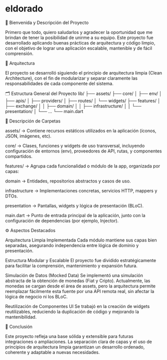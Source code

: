 # eldorado

👋 Bienvenida y Descripción del Proyecto

Primero que todo, quiero saludarlos y agradecer la oportunidad que me brindan de tener la posibilidad de unirme a su equipo.
Este proyecto fue desarrollado aplicando buenas prácticas de arquitectura y código limpio, con el objetivo de lograr una aplicación escalable, mantenible y de fácil comprensión.

🧱 Arquitectura

El proyecto se desarrolló siguiendo el principio de arquitectura limpia (Clean Architecture), con el fin de modularizar y separar claramente las responsabilidades de cada componente del sistema.

🗂️ Estructura General del Proyecto
lib/
├── assets/
├── core/
│   ├── env/
│   ├── apis/
│   ├── providers/
│   ├── routes/
│   └── widgets/
├── features/
│   ├── exchange/
│   │   ├── domain/
│   │   ├── infrastructure/
│   │   └── presentation/
│   └── ...
└── main.dart

🧩 Descripción de Carpetas

assets/ → Contiene recursos estáticos utilizados en la aplicación (íconos, JSON, imágenes, etc).

core/ → Clases, funciones y widgets de uso transversal, incluyendo configuración de entornos (env), proveedores de API, rutas, y componentes compartidos.

features/ → Agrupa cada funcionalidad o módulo de la app, organizada por capas:

domain → Entidades, repositorios abstractos y casos de uso.

infrastructure → Implementaciones concretas, servicios HTTP, mappers y DTOs.

presentation → Pantallas, widgets y lógica de presentación (BLoC).

main.dart → Punto de entrada principal de la aplicación, junto con la configuración de dependencias (por ejemplo, Injector).

⚙️ Aspectos Destacados

Arquitectura Limpia Implementada
Cada módulo mantiene sus capas bien separadas, asegurando independencia entre lógica de dominio y presentación.

Estructura Modular y Escalable
El proyecto fue dividido estratégicamente para facilitar la comprensión, mantenimiento y expansión futura.

Simulación de Datos (Mocked Data)
Se implementó una simulación abstracta de la obtención de monedas (Fiat y Cripto).
Actualmente, las monedas se cargan desde el área de assets, pero la arquitectura permite reemplazar fácilmente esta fuente por una API remota real, sin afectar la lógica de negocio ni los BLoC.

Reutilización de Componentes UI
Se trabajó en la creación de widgets reutilizables, reduciendo la duplicación de código y mejorando la mantenibilidad.

🚀 Conclusión

Este proyecto refleja una base sólida y extensible para futuras integraciones o ampliaciones.
La separación clara de capas y el uso de principios de arquitectura limpia garantizan un desarrollo ordenado, coherente y adaptable a nuevas necesidades.
